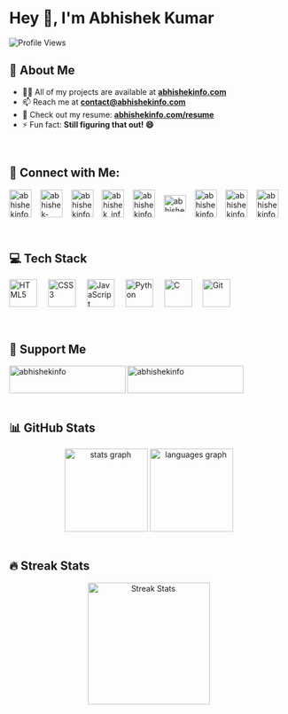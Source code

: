<h1 align="left">Hey 👋, I'm Abhishek Kumar</h1>

<p align="left">
  <img src="https://komarev.com/ghpvc/?username=abhishek-info&label=Profile%20Views&color=0e75b6&style=flat" alt="Profile Views" />
</p>

## 🚀 About Me

- 👨‍💻 All of my projects are available at **[abhishekinfo.com](https://abhishekinfo.com)**
- 📫 Reach me at **contact@abhishekinfo.com**
- 📄 Check out my resume: **[abhishekinfo.com/resume](https://abhishekinfo.com/resume)**
- ⚡ Fun fact: **Still figuring that out! 😄**

<br>

## 📱 Connect with Me:

<a href="https://twitter.com/abhishekinfo108" target="blank">
  <img align="center" src="https://raw.githubusercontent.com/rahuldkjain/github-profile-readme-generator/master/src/images/icons/Social/twitter.svg" alt="abhishekinfo108" height="50" width="40"  /></a>
  &nbsp;&nbsp;
<a href="https://linkedin.com/in/abhishek-info" target="blank">
  <img align="center" src="https://raw.githubusercontent.com/rahuldkjain/github-profile-readme-generator/master/src/images/icons/Social/linked-in-alt.svg" alt="abhishek-info" height="50" width="40"  /></a>
  &nbsp;&nbsp;
<a href="https://fb.com/abhishekinfo" target="blank">
  <img align="center" src="https://raw.githubusercontent.com/rahuldkjain/github-profile-readme-generator/master/src/images/icons/Social/facebook.svg" alt="abhishekinfo" height="50" width="40"  /></a>
  &nbsp;&nbsp;
<a href="https://instagram.com/abhishek_info" target="blank">
  <img align="center" src="https://raw.githubusercontent.com/rahuldkjain/github-profile-readme-generator/master/src/images/icons/Social/instagram.svg" alt="abhishek_info" height="50" width="40"  /></a>
  &nbsp;&nbsp;
<a href="https://www.youtube.com/c/abhishekinfo108" target="blank">
  <img align="center" src="https://raw.githubusercontent.com/rahuldkjain/github-profile-readme-generator/master/src/images/icons/Social/youtube.svg" alt="abhishekinfo108" height="50" width="40"  /></a>
  &nbsp;&nbsp;
<a href="https://www.codechef.com/users/abhishek_info" target="blank">
  <img align="center" src="https://cdn.jsdelivr.net/npm/simple-icons@3.1.0/icons/codechef.svg" alt="abhishek_info" height="30" width="40"  /></a>
  &nbsp;&nbsp;
<a href="https://www.hackerrank.com/abhishekinfo" target="blank">
  <img align="center" src="https://raw.githubusercontent.com/rahuldkjain/github-profile-readme-generator/master/src/images/icons/Social/hackerrank.svg" alt="abhishekinfo" height="50" width="40"  /></a>
  &nbsp;&nbsp;
<a href="https://www.leetcode.com/abhishekinfo" target="blank">
  <img align="center" src="https://raw.githubusercontent.com/rahuldkjain/github-profile-readme-generator/master/src/images/icons/Social/leet-code.svg" alt="abhishekinfo" height="50" width="40"  /></a>
  &nbsp;&nbsp;
<a href="https://discord.gg/abhishekinfo" target="blank">
  <img align="center" src="https://raw.githubusercontent.com/rahuldkjain/github-profile-readme-generator/master/src/images/icons/Social/discord.svg" alt="abhishekinfo" height="50" width="40"  /></a>
  &nbsp;&nbsp;
</p>


<br>

## 💻 Tech Stack

<p align="left">
  <img src="https://cdn.jsdelivr.net/gh/devicons/devicon/icons/html5/html5-original.svg" height="50" alt="HTML5" />
  <img width="12" />
  <img src="https://cdn.jsdelivr.net/gh/devicons/devicon/icons/css3/css3-original.svg" height="50" alt="CSS3" />
  <img width="12" />
  <img src="https://cdn.jsdelivr.net/gh/devicons/devicon/icons/javascript/javascript-original.svg" height="50" alt="JavaScript" />
  <img width="12" />
  <img src="https://cdn.jsdelivr.net/gh/devicons/devicon/icons/python/python-original.svg" height="50" alt="Python" />
  <img width="12" />
  <img src="https://cdn.jsdelivr.net/gh/devicons/devicon/icons/c/c-original.svg" height="50" alt="C" />
  <img width="12" />
  <img src="https://cdn.jsdelivr.net/gh/devicons/devicon/icons/git/git-original.svg" height="50" alt="Git" />
</p>

<br>

## 🎯 Support Me

<p>
  <a href="https://www.buymeacoffee.com/abhishekinfo"> 
    <img align="left" src="https://cdn.buymeacoffee.com/buttons/v2/default-yellow.png" height="50" width="210" alt="abhishekinfo" /></a>
  <a href="https://ko-fi.com/abhishekinfo"> 
    <img align="left" src="https://cdn.ko-fi.com/cdn/kofi3.png?v=3" height="50" width="210" alt="abhishekinfo" />
  </a>
</p><br><br><br><br>


## 📊 GitHub Stats

<div align="center">
  <img src="https://github-readme-stats.vercel.app/api?username=abhishek-info&hide_title=false&hide_rank=false&show_icons=true&include_all_commits=true&count_private=true&disable_animations=false&theme=dark&locale=en&hide_border=false" height="150" alt="stats graph"  />
  <img src="https://github-readme-stats.vercel.app/api/top-langs?username=abhishek-info&locale=en&hide_title=false&layout=compact&card_width=320&langs_count=5&theme=dark&hide_border=false" height="150" alt="languages graph"  />
</div>

<br>

## 🔥 Streak Stats

<div align="center">
  <img src="https://streak-stats.demolab.com?user=abhishek-info&locale=en&mode=daily&theme=dark&hide_border=false&border_radius=5&order=3" height="220" alt="Streak Stats" />
</div>
